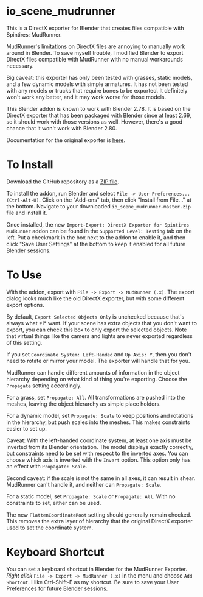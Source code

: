 # io_scene_mudrunner
This is a DirectX exporter for Blender that creates files compatible with Spintires: MudRunner.

MudRunner's limitations on DirectX files are annoying to manually work around in Blender.  To save myself trouble, I modified Blender to export DirectX files compatible with MudRunner with no manual workarounds necessary.

Big caveat: this exporter has only been tested with grasses, static models, and a few dynamic models with simple armatures.  It has not been tested with any models or trucks that require bones to be exported.  It definitely won't work any better, and it may work worse for those models.

This Blender addon is known to work with Blender 2.78.  It is based on the DirectX exporter that has been packaged with Blender since at least 2.69, so it should work with those versions as well.  However, there's a good chance that it won't work with Blender 2.80.

Documentation for the original exporter is [here](https://en.blender.org/index.php/Extensions:2.6/Py/Scripts/Import-Export/DirectX_Exporter).

# To Install

Download the GitHub repository as a [ZIP file](https://github.com/fred-rum/io_scene_mudrunner/archive/master.zip).

To install the addon, run Blender and select `File -> User Preferences... (Ctrl-Alt-U)`.  Click on the "Add-ons" tab, then click "Install from File..." at the bottom.  Navigate to your downloaded `io_scene_mudrunner-master.zip` file and install it.

Once installed, the new `Import-Export: DirectX Exporter for Spintires MudRunner` addon can be found in the `Supported Level: Testing` tab on the left.  Put a checkmark in the box next to the addon to enable it, and then click "Save User Settings" at the bottom to keep it enabled for all future Blender sessions.

# To Use

With the addon, export with `File -> Export -> MudRunner (.x)`.  The export dialog looks much like the old DirectX exporter, but with some different export options.

By default, `Export Selected Objects Only` is unchecked because that's always what \*I\* want.  If your scene has extra objects that you don't want to export, you can check this box to only export the selected objects.  Note that virtual things like the camera and lights are never exported regardless of this setting.

If you set `Coordinate System: Left-Handed` and `Up Axis: Y`, then you don't need to rotate or mirror your model.  The exporter will handle that for you.

MudRunner can handle different amounts of information in the object hierarchy depending on what kind of thing you're exporting.  Choose the `Propagate` setting accordingly.

For a grass, set `Propagate: All`.  All transformations are pushed into the meshes, leaving the object hierarchy as simple place holders.

For a dynamic model, set `Propagate: Scale` to keep positions and rotations in the hierarchy, but push scales into the meshes.  This makes constraints easier to set up.

Caveat: With the left-handed coordinate system, at least one axis must be inverted from its Blender orientation.  The model displays exactly correctly, but constraints need to be set with respect to the inverted axes.  You can choose which axis is inverted with the `Invert` option.  This option only has an effect with `Propagate: Scale`.

Second caveat: if the scale is not the same in all axes, it can result in shear.  MudRunner can't handle it, and neither can `Propagate: Scale`.

For a static model, set `Propagate: Scale` or `Propagate: All`.  With no constraints to set, either can be used.

The new `FlattenCoordinateRoot` setting should generally remain checked.  This removes the extra layer of hierarchy that the original DirectX exporter used to set the coordinate system.

# Keyboard Shortcut

You can set a keyboard shortcut in Blender for the MudRunner Exporter.  *Right click* `File -> Export -> MudRunner (.x)` in the menu and choose `Add Shortcut`.  I like Ctrl-Shift-E as my shortcut.  Be sure to save your User Preferences for future Blender sessions.
